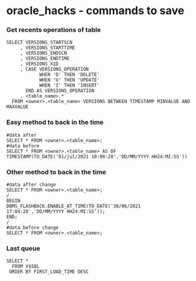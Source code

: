 # oracle_hacks - commands to save

### Get recents operations of table
```
SELECT VERSIONS_STARTSCN
     , VERSIONS_STARTTIME
     , VERSIONS_ENDSCN
     , VERSIONS_ENDTIME
     , VERSIONS_XID   
     , CASE VERSIONS_OPERATION 
            WHEN 'D' THEN 'DELETE' 
            WHEN 'U' THEN 'UPDATE'
            WHEN 'I' THEN 'INSERT'
       END AS VERSIONS_OPERATION 
     , <table_name>.*
  FROM <owner>.<table_name> VERSIONS BETWEEN TIMESTAMP MINVALUE AND MAXVALUE
```

### Easy method to back in the time
```
#data after
SELECT * FROM <owner>.<table_name>;
#data before
SELECT * FROM <owner>.<table_name> AS OF TIMESTAMP(TO_DATE('01/jul/2021 10:00:28','DD/MM/YYYY HH24:MI:SS'))
```

### Other method to back in the time
```
#data after change
SELECT * FROM <owner>.<table_name>;
/
BEGIN
DBMS_FLASHBACK.ENABLE_AT_TIME(TO_DATE('30/06/2021 17:04:28','DD/MM/YYYY HH24:MI:SS'));
END;
/
#data before change
SELECT * FROM <owner>.<table_name>;

```

### Last queue
```
SELECT *
  FROM V$SQL 
 ORDER BY FIRST_LOAD_TIME DESC
```
